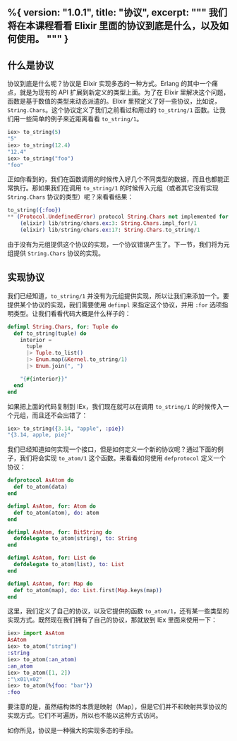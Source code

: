%{
  version: "1.0.1",
  title: "协议",
  excerpt: """
  我们将在本课程看看 Elixir 里面的协议到底是什么，以及如何使用。
  """
}
---

## 什么是协议

协议到底是什么呢？协议是 Elixir 实现多态的一种方式。Erlang 的其中一个痛点，就是为现有的 API 扩展到新定义的类型上面。为了在 Elixir 里解决这个问题，函数是基于数值的类型来动态派遣的。Elixir 里预定义了好一些协议，比如说，`String.Chars`。这个协议定义了我们之前看过和用过的 `to_string/1` 函数。让我们用一些简单的例子来近距离看看 `to_string/1`。  

```elixir
iex> to_string(5)
"5"
iex> to_string(12.4)
"12.4"
iex> to_string("foo")
"foo"
```

正如你看到的，我们在函数调用的时候传入好几个不同类型的数据，而且也都能正常执行。那如果我们在调用 `to_string/1` 的时候传入元组（或者其它没有实现 `String.Chars` 协议的类型）呢？来看看结果：  

```elixir
to_string({:foo})
** (Protocol.UndefinedError) protocol String.Chars not implemented for {:foo}
    (elixir) lib/string/chars.ex:3: String.Chars.impl_for!/1
    (elixir) lib/string/chars.ex:17: String.Chars.to_string/1
```

由于没有为元组提供这个协议的实现，一个协议错误产生了。下一节，我们将为元组提供 `String.Chars` 协议的实现。  

## 实现协议

我们已经知道，`to_string/1` 并没有为元组提供实现，所以让我们来添加一个。要提供某个协议的实现，我们需要使用 `defimpl` 来指定这个协议，并用 `:for` 选项指明类型。让我们看看代码大概是什么样子的：  

```elixir
defimpl String.Chars, for: Tuple do
  def to_string(tuple) do
    interior =
      tuple
      |> Tuple.to_list()
      |> Enum.map(&Kernel.to_string/1)
      |> Enum.join(", ")

    "{#{interior}}"
  end
end
```

如果把上面的代码复制到 IEx，我们现在就可以在调用 `to_string/1` 的时候传入一个元组，而且还不会出错了：  

```elixir
iex> to_string({3.14, "apple", :pie})
"{3.14, apple, pie}"
```

我们已经知道如何实现一个接口，但是如何定义一个新的协议呢？通过下面的例子，我们将会实现 `to_atom/1` 这个函数。来看看如何使用 `defprotocol` 定义一个协议：  

```elixir
defprotocol AsAtom do
  def to_atom(data)
end

defimpl AsAtom, for: Atom do
  def to_atom(atom), do: atom
end

defimpl AsAtom, for: BitString do
  defdelegate to_atom(string), to: String
end

defimpl AsAtom, for: List do
  defdelegate to_atom(list), to: List
end

defimpl AsAtom, for: Map do
  def to_atom(map), do: List.first(Map.keys(map))
end
```

这里，我们定义了自己的协议，以及它提供的函数 `to_atom/1`，还有某一些类型的实现方式。既然现在我们拥有了自己的协议，那就放到 IEx 里面来使用一下：  

```elixir
iex> import AsAtom
AsAtom
iex> to_atom("string")
:string
iex> to_atom(:an_atom)
:an_atom
iex> to_atom([1, 2])
:"\x01\x02"
iex> to_atom(%{foo: "bar"})
:foo
```

要注意的是，虽然结构体的本质是映射（Map），但是它们并不和映射共享协议的实现方式。它们不可遍历，所以也不能以这种方式访问。  

如你所见，协议是一种强大的实现多态的手段。  

